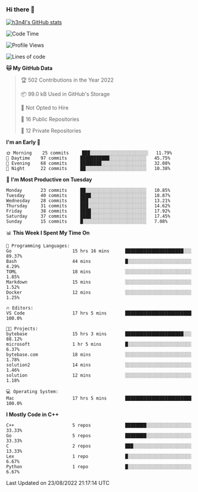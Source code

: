 ### Hi there 👋

[![h3n4l's GitHub stats](https://github-readme-stats.vercel.app/api?username=h3n4l&count_private=true&show_icons=true&theme=radical)](https://github.com/h3n4l/github-readme-stats)

<!--START_SECTION:waka-->
![Code Time](http://img.shields.io/badge/Code%20Time-606%20hrs%2053%20mins-blue)

![Profile Views](http://img.shields.io/badge/Profile%20Views-0-blue)

![Lines of code](https://img.shields.io/badge/From%20Hello%20World%20I%27ve%20Written-43%20Thousand%20lines%20of%20code-blue)

**🐱 My GitHub Data** 

> 🏆 502 Contributions in the Year 2022
 > 
> 📦 99.0 kB Used in GitHub's Storage 
 > 
> 🚫 Not Opted to Hire
 > 
> 📜 16 Public Repositories 
 > 
> 🔑 12 Private Repositories  
 > 
**I'm an Early 🐤** 

```text
🌞 Morning    25 commits     ███░░░░░░░░░░░░░░░░░░░░░░   11.79% 
🌆 Daytime    97 commits     ███████████░░░░░░░░░░░░░░   45.75% 
🌃 Evening    68 commits     ████████░░░░░░░░░░░░░░░░░   32.08% 
🌙 Night      22 commits     ██░░░░░░░░░░░░░░░░░░░░░░░   10.38%

```
📅 **I'm Most Productive on Tuesday** 

```text
Monday       23 commits     ██░░░░░░░░░░░░░░░░░░░░░░░   10.85% 
Tuesday      40 commits     ████░░░░░░░░░░░░░░░░░░░░░   18.87% 
Wednesday    28 commits     ███░░░░░░░░░░░░░░░░░░░░░░   13.21% 
Thursday     31 commits     ███░░░░░░░░░░░░░░░░░░░░░░   14.62% 
Friday       38 commits     ████░░░░░░░░░░░░░░░░░░░░░   17.92% 
Saturday     37 commits     ████░░░░░░░░░░░░░░░░░░░░░   17.45% 
Sunday       15 commits     █░░░░░░░░░░░░░░░░░░░░░░░░   7.08%

```


📊 **This Week I Spent My Time On** 

```text
💬 Programming Languages: 
Go                       15 hrs 16 mins      ██████████████████████░░░   89.37% 
Bash                     44 mins             █░░░░░░░░░░░░░░░░░░░░░░░░   4.29% 
TOML                     18 mins             ░░░░░░░░░░░░░░░░░░░░░░░░░   1.85% 
Markdown                 15 mins             ░░░░░░░░░░░░░░░░░░░░░░░░░   1.52% 
Docker                   12 mins             ░░░░░░░░░░░░░░░░░░░░░░░░░   1.25%

🔥 Editors: 
VS Code                  17 hrs 5 mins       █████████████████████████   100.0%

🐱‍💻 Projects: 
bytebase                 15 hrs 3 mins       ██████████████████████░░░   88.12% 
microsoft                1 hr 5 mins         █░░░░░░░░░░░░░░░░░░░░░░░░   6.37% 
bytebase.com             18 mins             ░░░░░░░░░░░░░░░░░░░░░░░░░   1.78% 
solution2                14 mins             ░░░░░░░░░░░░░░░░░░░░░░░░░   1.46% 
solution                 12 mins             ░░░░░░░░░░░░░░░░░░░░░░░░░   1.18%

💻 Operating System: 
Mac                      17 hrs 5 mins       █████████████████████████   100.0%

```

**I Mostly Code in C++** 

```text
C++                      5 repos             ████████░░░░░░░░░░░░░░░░░   33.33% 
Go                       5 repos             ████████░░░░░░░░░░░░░░░░░   33.33% 
C                        2 repos             ███░░░░░░░░░░░░░░░░░░░░░░   13.33% 
Lex                      1 repo              █░░░░░░░░░░░░░░░░░░░░░░░░   6.67% 
Python                   1 repo              █░░░░░░░░░░░░░░░░░░░░░░░░   6.67%

```



 Last Updated on 23/08/2022 21:17:14 UTC
<!--END_SECTION:waka-->

